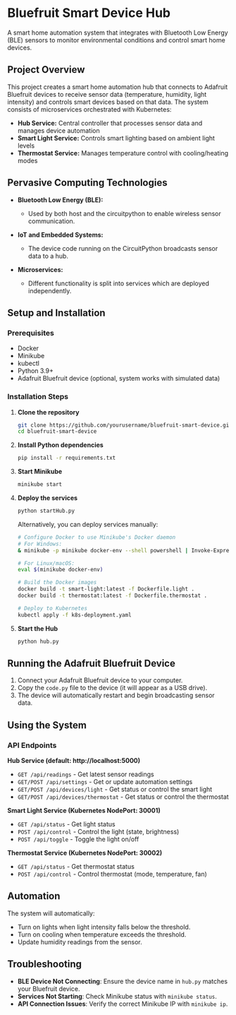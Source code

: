 # Bluefruit Smart Device Hub

A smart home automation system that integrates with Bluetooth Low Energy (BLE) sensors to monitor environmental conditions and control smart home devices.

## Project Overview

This project creates a smart home automation hub that connects to Adafruit Bluefruit devices to receive sensor data (temperature, humidity, light intensity) and controls smart devices based on that data. The system consists of microservices orchestrated with Kubernetes:

- **Hub Service:** Central controller that processes sensor data and manages device automation
- **Smart Light Service:** Controls smart lighting based on ambient light levels
- **Thermostat Service:** Manages temperature control with cooling/heating modes

## Pervasive Computing Technologies

- **Bluetooth Low Energy (BLE):**
    - Used by both host and the circuitpython to enable wireless sensor communication.

- **IoT and Embedded Systems:**
    - The device code running on the CircuitPython broadcasts sensor data to a hub.

- **Microservices:**
    - Different functionality is split into services which are deployed independently.


## Setup and Installation

### Prerequisites

- Docker
- Minikube
- kubectl
- Python 3.9+
- Adafruit Bluefruit device (optional, system works with simulated data)

### Installation Steps

1. **Clone the repository**
   ```bash
   git clone https://github.com/yourusername/bluefruit-smart-device.git
   cd bluefruit-smart-device
   ```

2. **Install Python dependencies**
   ```bash
   pip install -r requirements.txt
   ```

3. **Start Minikube**
   ```bash
   minikube start
   ```

4. **Deploy the services**
   ```bash
   python startHub.py
   ```

   Alternatively, you can deploy services manually:
   ```bash
   # Configure Docker to use Minikube's Docker daemon
   # For Windows:
   & minikube -p minikube docker-env --shell powershell | Invoke-Expression

   # For Linux/macOS:
   eval $(minikube docker-env)

   # Build the Docker images
   docker build -t smart-light:latest -f Dockerfile.light .
   docker build -t thermostat:latest -f Dockerfile.thermostat .

   # Deploy to Kubernetes
   kubectl apply -f k8s-deployment.yaml
   ```

5. **Start the Hub**
   ```bash
   python hub.py
   ```

## Running the Adafruit Bluefruit Device

1. Connect your Adafruit Bluefruit device to your computer.
2. Copy the `code.py` file to the device (it will appear as a USB drive).
3. The device will automatically restart and begin broadcasting sensor data.

## Using the System

### API Endpoints

**Hub Service (default: http://localhost:5000)**
- `GET /api/readings` - Get latest sensor readings
- `GET/POST /api/settings` - Get or update automation settings
- `GET/POST /api/devices/light` - Get status or control the smart light
- `GET/POST /api/devices/thermostat` - Get status or control the thermostat

**Smart Light Service (Kubernetes NodePort: 30001)**
- `GET /api/status` - Get light status
- `POST /api/control` - Control the light (state, brightness)
- `POST /api/toggle` - Toggle the light on/off

**Thermostat Service (Kubernetes NodePort: 30002)**
- `GET /api/status` - Get thermostat status
- `POST /api/control` - Control thermostat (mode, temperature, fan)

## Automation

The system will automatically:

- Turn on lights when light intensity falls below the threshold.
- Turn on cooling when temperature exceeds the threshold.
- Update humidity readings from the sensor.

## Troubleshooting

- **BLE Device Not Connecting**: Ensure the device name in `hub.py` matches your Bluefruit device.
- **Services Not Starting**: Check Minikube status with `minikube status`.
- **API Connection Issues**: Verify the correct Minikube IP with `minikube ip`.